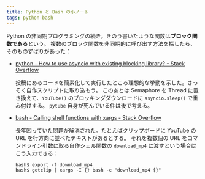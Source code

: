 ```yaml
---
title: Python と Bash の小ノート
tags: python bash
---
```


Python の非同期プログラミングの続き。きのう書いたような関数は**ブロック関数である**という。
複数のブロック関数を非同期的に呼び出す方法を探したら、そのものずばりがあった：

* [python - How to use asyncio with existing blocking library? - Stack Overflow][41063331]

  投稿にあるコードを簡素化して実行したところ理想的な挙動を示した。さっそく自作スクリプトに取り込もう。
  このあとは Semaphore を Thread に置き換えて、`YouTube()` のブロッキングダウンロードに `asyncio.sleep()` で重み付けする。
  `pytube` 自身が死んでいる件は後で考える。

* [bash - Calling shell functions with xargs - Stack Overflow][11003418]

  長年困っていた問題が解消された。たとえばクリップボードに YouTube の URL を行方向に並べたテキストがあるとする。
  それを複数個の URL をコマンドライン引数に取る自作シェル関数の `download_mp4` に渡すという場合はこう入力できる：

  ```shell
  bash$ export -f download_mp4
  bash$ getclip | xargs -I {} bash -c "download_mp4 {}"
  ```

[11003418]: <https://stackoverflow.com/questions/11003418/calling-shell-functions-with-xargs>
[41063331]: <https://stackoverflow.com/questions/41063331/how-to-use-asyncio-with-existing-blocking-library>
